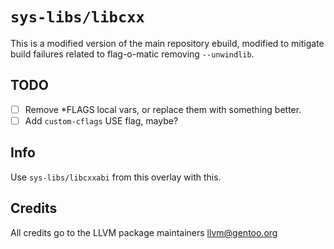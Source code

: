 # `sys-libs/libcxx`
This is a modified version of the main repository ebuild, modified to mitigate build failures related to flag-o-matic removing `--unwindlib`.  
## TODO
- [ ] Remove *FLAGS local vars, or replace them with something better.
- [ ] Add `custom-cflags` USE flag, maybe?

## Info
Use `sys-libs/libcxxabi` from this overlay with this.

## Credits
All credits go to the LLVM package maintainers <llvm@gentoo.org>
